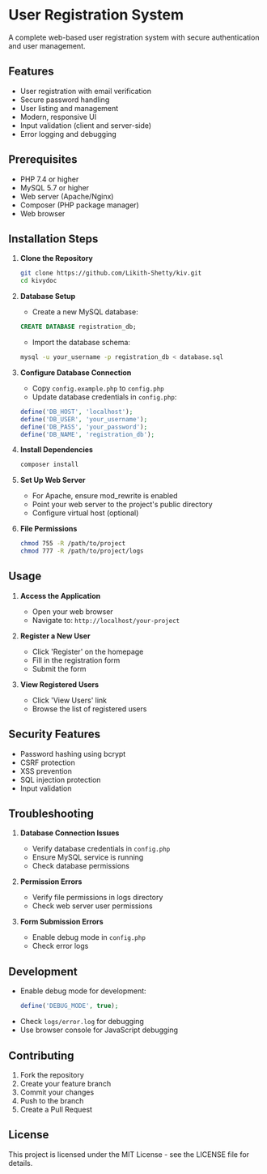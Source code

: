 # User Registration System

A complete web-based user registration system with secure authentication and user management.

## Features

- User registration with email verification
- Secure password handling
- User listing and management
- Modern, responsive UI
- Input validation (client and server-side)
- Error logging and debugging

## Prerequisites

- PHP 7.4 or higher
- MySQL 5.7 or higher
- Web server (Apache/Nginx)
- Composer (PHP package manager)
- Web browser

## Installation Steps

1. **Clone the Repository**
   ```bash
   git clone https://github.com/Likith-Shetty/kiv.git
   cd kivydoc
   ```

2. **Database Setup**
   - Create a new MySQL database:
   ```sql
   CREATE DATABASE registration_db;
   ```
   - Import the database schema:
   ```bash
   mysql -u your_username -p registration_db < database.sql
   ```

3. **Configure Database Connection**
   - Copy `config.example.php` to `config.php`
   - Update database credentials in `config.php`:
   ```php
   define('DB_HOST', 'localhost');
   define('DB_USER', 'your_username');
   define('DB_PASS', 'your_password');
   define('DB_NAME', 'registration_db');
   ```

4. **Install Dependencies**
   ```bash
   composer install
   ```

5. **Set Up Web Server**
   - For Apache, ensure mod_rewrite is enabled
   - Point your web server to the project's public directory
   - Configure virtual host (optional)

6. **File Permissions**
   ```bash
   chmod 755 -R /path/to/project
   chmod 777 -R /path/to/project/logs
   ```

## Usage

1. **Access the Application**
   - Open your web browser
   - Navigate to: `http://localhost/your-project`

2. **Register a New User**
   - Click 'Register' on the homepage
   - Fill in the registration form
   - Submit the form

3. **View Registered Users**
   - Click 'View Users' link
   - Browse the list of registered users

## Security Features

- Password hashing using bcrypt
- CSRF protection
- XSS prevention
- SQL injection protection
- Input validation

## Troubleshooting

1. **Database Connection Issues**
   - Verify database credentials in `config.php`
   - Ensure MySQL service is running
   - Check database permissions

2. **Permission Errors**
   - Verify file permissions in logs directory
   - Check web server user permissions

3. **Form Submission Errors**
   - Enable debug mode in `config.php`
   - Check error logs

## Development

- Enable debug mode for development:
  ```php
  define('DEBUG_MODE', true);
  ```
- Check `logs/error.log` for debugging
- Use browser console for JavaScript debugging

## Contributing

1. Fork the repository
2. Create your feature branch
3. Commit your changes
4. Push to the branch
5. Create a Pull Request

## License

This project is licensed under the MIT License - see the LICENSE file for details.
